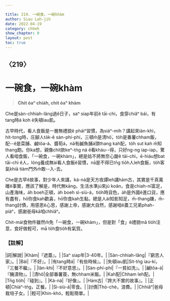 ```yaml
---

title: 219. 一碗食，一碗khàm
author: Siau Lah-jih
date: 2022-04-19
category: chheh
show_chapter: 0
layout: post
toc: true
---
```

  
## 〈219〉
# 一碗食，一碗khàm
>**Chi̍t óaⁿ chia̍h, chi̍t óaⁿ khàm**

Che是sàn-chhiah-lâng過ê日子，saⁿ siap年前ê tāi-chì，食穿chiâⁿ bái，有tang時á koh ē失頓iau飢。

古早時代，看人食飯是一層無禮貌ê pháiⁿ習慣，為siáⁿ-mih？講起來iàn-khì，hit-tong時，庄腳人ta̍k-ê sàn-phí-phí，三頓m̄是清hô͘，to̍h是番薯chham飯，配--ê是菜脯、鹹tôa-á、醬筍á，nā有鹹魚脯á頭thang kah配，to̍h sut kah m̄知thang飽。你ka想，親像chit款keⁿ-tǹg ná ē看kháu--得，只好ng-ng iap-iap，驚人看咱食飯，「一碗食，一碗khàm」，總是姑不將無奈心酸ê tāi-chì，ē-hiáu想bat tāi-chì ê人，lóng養成無ài看人食飯ê習慣，nā是不得已tn̄g tio̍h人leh食飯，to̍h客氣khiā tiàm門外m̄敢--入-去。

Che是古早ê故事，對少年人來講，ká-ná是天方夜譚leh講hàm古，其實是千真萬確ê事實，應該了解是，時代無kāng，生活水準jú來jú koân，食是chiah-nī富足，山產海味，a̍h boeh正頓，a̍h boeh sì-siù-á，tio̍h時貨色，a̍h是外國ê進口貨，應有盡有，hō͘你食kah歡喜，hō͘你食kah生黏，總是人ài知影知足，m̄-thang嫌，m̄-thang討債，用感恩ê心思，感謝上帝，感謝大自然，感謝咱ê農工兄弟phah-piàⁿ，感謝爸母kā咱chhiâⁿ。

Chit-mái食物件雖然m̄免「一碗食，一碗khàm」，但是對「食」ê禮貌mā tio̍h注意，食好做輕可，mā to̍h食tio̍h有氣質。



### 【註解】

|詞|解說|
|Khàm|『遮蓋』。|
|Saⁿ siap年|3-40年。|
|Sàn-chhiah-lâng|『窮苦人家』。|
|Bái|『不好』。|
|有tang時á|『有些時候』。|
|失頓iau飢|Sit-tǹg iau-ki，『三餐不繼』。|
|Iàn-khì|『不好意思』。|
|Sàn-phí-phí|『一貧如洗』。|
|鹹tôa-á|『醃漬物』。|
|清hô͘|全部番薯簽，無chham米飯。|
|Kah配|Chham leh配。|
|Tn̄g tio̍h|『碰到』。|
|Ká-ná|『好像』。|
|Hàm古|『誇大不實的故事』。|
|正頓|Chiàⁿ-tǹg，正餐。|
|Sì-siù-á|零食。|
|討債|Thó-chè，浪費。|
|Chhiâⁿ|爸母栽培子女。|
|輕可|Khin-khó，輕鬆簡單。|

